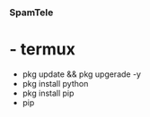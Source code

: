 ### SpamTele

# - termux 
- pkg update && pkg upgerade -y
- pkg install python
- pkg install pip
- pip
